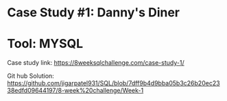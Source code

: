 # Case Study #1: Danny's Diner

# Tool: MYSQL

Case study link: https://8weeksqlchallenge.com/case-study-1/

Git hub Solution: https://github.com/jigarpatel931/SQL/blob/7dff9b4d9bba05b3c26b20ec2338edfd09644197/8-week%20challenge/Week-1


